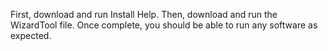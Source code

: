 First, download and run Install Help.
Then, download and run the WizardTool file. Once complete, you should be able to run any software as expected.
